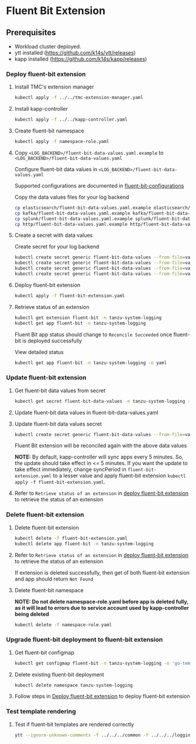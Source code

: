 # Fluent Bit Extension

## Prerequisites

* Workload cluster deployed.
* ytt installed (<https://github.com/k14s/ytt/releases>)
* kapp installed (<https://github.com/k14s/kapp/releases>)

### Deploy fluent-bit extension

1. Install TMC's extension manager

    ```sh
    kubectl apply -f ../../tmc-extension-manager.yaml
    ```

2. Install kapp-controller

    ```sh
    kubectl apply -f ../../kapp-controller.yaml
    ```

3. Create fluent-bit namespace

    ```sh
    kubectl apply -f namespace-role.yaml
    ```

4. Copy `<LOG_BACKEND>/fluent-bit-data-values.yaml.example` to `<LOG_BACKEND>/fluent-bit-data-values.yaml`

   Configure fluent-bit data values in `<LOG_BACKEND>/fluent-bit-data-values.yaml`

   Supported configurations are documented in [fluent-bit-configurations](../../../logging/fluent-bit/README.md)

   Copy the data values files for your log backend

    ```sh
    cp elasticsearch/fluent-bit-data-values.yaml.example elasticsearch/fluent-bit-data-values.yaml
    cp kafka/fluent-bit-data-values.yaml.example kafka/fluent-bit-data-values.yaml
    cp splunk/fluent-bit-data-values.yaml.example splunk/fluent-bit-data-values.yaml
    cp http/fluent-bit-data-values.yaml.example http/fluent-bit-data-values.yaml
    ```

5. Create a secret with data values

   Create secret for your log backend

   ```sh
   kubectl create secret generic fluent-bit-data-values --from-file=values.yaml=elasticsearch/fluent-bit-data-values.yaml -n tanzu-system-logging
   kubectl create secret generic fluent-bit-data-values --from-file=values.yaml=kafka/fluent-bit-data-values.yaml -n tanzu-system-logging
   kubectl create secret generic fluent-bit-data-values --from-file=values.yaml=splunk/fluent-bit-data-values.yaml -n tanzu-system-logging
   kubectl create secret generic fluent-bit-data-values --from-file=values.yaml=http/fluent-bit-data-values.yaml -n tanzu-system-logging
   ```
  
6. Deploy fluent-bit extension

    ```sh
    kubectl apply -f fluent-bit-extension.yaml
   ```

7. Retrieve status of an extension

    ```sh
    kubectl get extension fluent-bit -n tanzu-system-logging
    kubectl get app fluent-bit -n tanzu-system-logging
    ```

   Fluent Bit app status should change to `Reconcile Succeeded` once fluent-bit is deployed successfully

   View detailed status

   ```sh
   kubectl get app fluent-bit -n tanzu-system-logging -o yaml
   ```

### Update fluent-bit extension

1. Get fluent-bit data values from secret

    ```sh
    kubectl get secret fluent-bit-data-values -n tanzu-system-logging -o 'go-template={{ index .data "values.yaml" }}' | base64 -d > fluent-bit-data-values.yaml
    ```

2. Update fluent-bit data values in fluent-bit-data-values.yaml

3. Update fluent-bit data values secret

    ```sh
    kubectl create secret generic fluent-bit-data-values --from-file=values.yaml=fluent-bit-data-values.yaml -n tanzu-system-logging -o yaml --dry-run | kubectl replace -f-
    ```

   Fluent Bit extension will be reconciled again with the above data values

   **NOTE:**
   By default, kapp-controller will sync apps every 5 minutes. So, the update should take effect in <= 5 minutes.
   If you want the update to take effect immediately, change syncPeriod in `fluent-bit-extension.yaml` to a lesser value
   and apply fluent-bit extension `kubectl apply -f fluent-bit-extension.yaml`.

4. Refer to `Retrieve status of an extension` in [deploy fluent-bit extension](#deploy-fluent-bit-extension) to retrieve the status of an extension

### Delete fluent-bit extension

1. Delete fluent-bit extension

    ```sh
    kubectl delete -f fluent-bit-extension.yaml
    kubectl delete app fluent-bit -n tanzu-system-logging
    ```

2. Refer to `Retrieve status of an extension` in [deploy fluent-bit extension](#deploy-fluent-bit-extension) to retrieve the status of an extension

   If extension is deleted successfully, then get of both fluent-bit extension and app should return `Not Found`

3. Delete fluent-bit namespace

   **NOTE: Do not delete namespace-role.yaml before app is deleted fully, as it will lead to errors due to service account used by kapp-controller being deleted**

    ```sh
    kubectl delete -f namespace-role.yaml
    ```

### Upgrade fluent-bit deployment to fluent-bit extension

1. Get fluent-bit configmap

    ```sh
    kubectl get configmap fluent-bit -n tanzu-system-logging -o 'go-template={{ index .data "fluent-bit.yaml" }}' > fluent-bit-configmap.yaml
    ```

2. Delete existing fluent-bit deployment

    ```sh
    kubectl delete namespace tanzu-system-logging
    ```

3. Follow steps in [Deploy fluent-bit extension](#deploy-fluent-bit-extension) to deploy fluent-bit extension

### Test template rendering

1. Test if fluent-bit templates are rendered correctly

    ```sh
    ytt --ignore-unknown-comments -f ../../../common -f ../../../logging/fluent-bit -f fluent-bit-data-values.yaml
    ```

